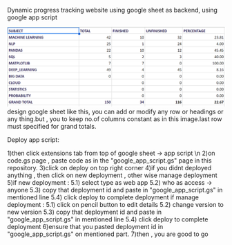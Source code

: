 Dynamic progress tracking website using google sheet as backend, using google app script

![alt text](image.png)
design google sheet like this, you can add or modify any row or headings or any thing.but , you to keep no.of columns constant as in this image.last row must specified for grand totals.

Deploy app script:

1)then click extensions tab from top of google sheet -> app script \n
2)on code.gs page , paste code as in the "google_app_script.gs" page in this repository.
3)click on deploy on top right corner
4)if you didnt deployed anything , then click on new deployment , other wise manage deployment
5)if new deployment :
    5.1) select type as web app
    5.2) who as access -> anyone
    5.3) copy that deployment id and paste in "google_app_script.gs" in mentioned line
    5.4) click deploy to complete deployment
  if manage deployment :
    5.1) click on pencil button to edit details
    5.2) change version to new version
    5.3) copy that deployment id and paste in "google_app_script.gs" in mentioned line
    5.4) click deploy to complete deployment
6)ensure that you pasted deployment id in "google_app_script.gs" on mentioned part.
7)then , you are good to go
